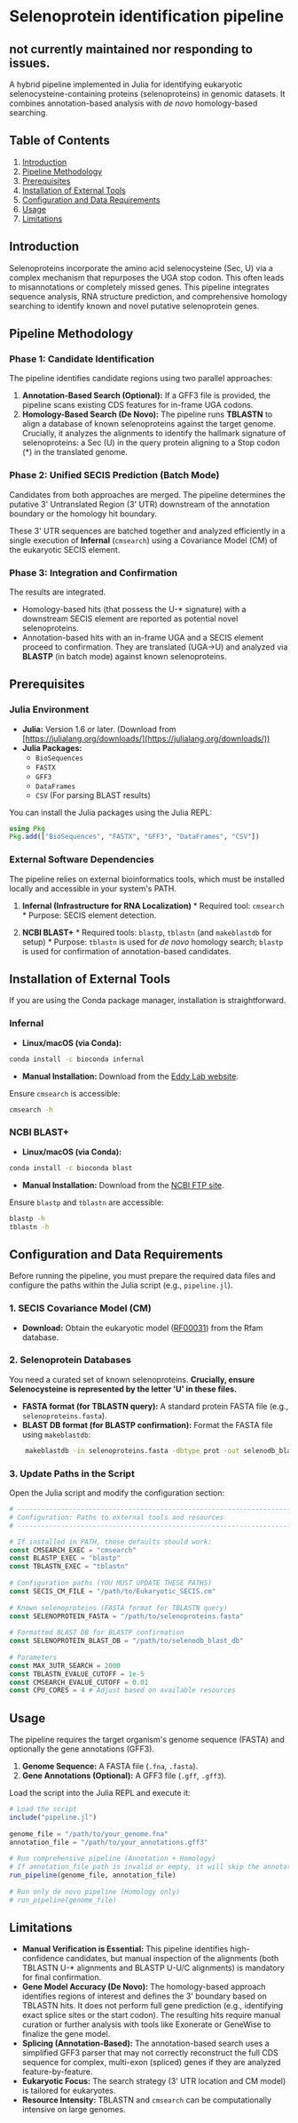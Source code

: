 # Selenoprotein identification pipeline

## not currently maintained nor responding to issues. 

A hybrid pipeline implemented in Julia for identifying eukaryotic selenocysteine-containing proteins (selenoproteins) in genomic datasets. It combines annotation-based analysis with *de novo* homology-based searching.

## Table of Contents
1. [Introduction](#introduction)
2. [Pipeline Methodology](#pipeline-methodology)
3. [Prerequisites](#prerequisites)
4. [Installation of External Tools](#installation-of-external-tools)
5. [Configuration and Data Requirements](#configuration-and-data-requirements)
6. [Usage](#usage)
7. [Limitations](#limitations)

## Introduction
Selenoproteins incorporate the amino acid selenocysteine (Sec, U) via a complex mechanism that repurposes the UGA stop codon. This often leads to misannotations or completely missed genes. This pipeline integrates sequence analysis, RNA structure prediction, and comprehensive homology searching to identify known and novel putative selenoprotein genes.

## Pipeline Methodology
### Phase 1: Candidate Identification
The pipeline identifies candidate regions using two parallel approaches:

1.  **Annotation-Based Search (Optional):** If a GFF3 file is provided, the pipeline scans existing CDS features for in-frame UGA codons.
2.  **Homology-Based Search (De Novo):** The pipeline runs **TBLASTN** to align a database of known selenoproteins against the target genome. Crucially, it analyzes the alignments to identify the hallmark signature of selenoproteins: a Sec (U) in the query protein aligning to a Stop codon (*) in the translated genome.

### Phase 2: Unified SECIS Prediction (Batch Mode)
Candidates from both approaches are merged. The pipeline determines the putative 3' Untranslated Region (3' UTR) downstream of the annotation boundary or the homology hit boundary.

These 3' UTR sequences are batched together and analyzed efficiently in a single execution of **Infernal** (`cmsearch`) using a Covariance Model (CM) of the eukaryotic SECIS element.

### Phase 3: Integration and Confirmation
The results are integrated.

*   Homology-based hits (that possess the U-* signature) with a downstream SECIS element are reported as potential novel selenoproteins.
*   Annotation-based hits with an in-frame UGA and a SECIS element proceed to confirmation. They are translated (UGA->U) and analyzed via **BLASTP** (in batch mode) against known selenoproteins.

## Prerequisites

### Julia Environment
*   **Julia:** Version 1.6 or later. (Download from [https://julialang.org/downloads/](https://julialang.org/downloads/))
*   **Julia Packages:**
    *   `BioSequences`
    *   `FASTX`
    *   `GFF3`
    *   `DataFrames`
    *   `CSV` (For parsing BLAST results)

You can install the Julia packages using the Julia REPL:
```julia
using Pkg
Pkg.add(["BioSequences", "FASTX", "GFF3", "DataFrames", "CSV"])
```

### External Software Dependencies
The pipeline relies on external bioinformatics tools, which must be installed locally and accessible in your system's PATH.

1.  **Infernal (Infrastructure for RNA Localization)**
	    *   Required tool: `cmsearch`
	    *   Purpose: SECIS element detection.

2.  **NCBI BLAST+**
	    *   Required tools: `blastp`, `tblastn` (and `makeblastdb` for setup)
	    *   Purpose: `tblastn` is used for *de novo* homology search; `blastp` is used for confirmation of annotation-based candidates.

## Installation of External Tools

If you are using the Conda package manager, installation is straightforward.

### Infernal
*   **Linux/macOS (via Conda):**
```bash
conda install -c bioconda infernal
```
*   **Manual Installation:** Download from the [Eddy Lab website](http://eddylab.org/infernal/).

Ensure `cmsearch` is accessible:
```bash
cmsearch -h
```

### NCBI BLAST+
*   **Linux/macOS (via Conda):**
```bash
conda install -c bioconda blast
```
*   **Manual Installation:** Download from the [NCBI FTP site](https://ftp.ncbi.nlm.nih.gov/blast/executables/blast+/LATEST/).

Ensure `blastp` and `tblastn` are accessible:
```bash
blastp -h
tblastn -h
```

## Configuration and Data Requirements
Before running the pipeline, you must prepare the required data files and configure the paths within the Julia script (e.g., `pipeline.jl`).

### 1. SECIS Covariance Model (CM)
*   **Download:** Obtain the eukaryotic model ([RF00031](https://rfam.org/family/RF00031)) from the Rfam database.

### 2. Selenoprotein Databases
You need a curated set of known selenoproteins. **Crucially, ensure Selenocysteine is represented by the letter 'U' in these files.**

*   **FASTA format (for TBLASTN query):** A standard protein FASTA file (e.g., `selenoproteins.fasta`).
*   **BLAST DB format (for BLASTP confirmation):** Format the FASTA file using `makeblastdb`:
```bash
	makeblastdb -in selenoproteins.fasta -dbtype prot -out selenodb_blast_db
```

### 3. Update Paths in the Script
Open the Julia script and modify the configuration section:

```julia
# ----------------------------------------------------------------------------
# Configuration: Paths to external tools and resources
# ----------------------------------------------------------------------------

# If installed in PATH, these defaults should work:
const CMSEARCH_EXEC = "cmsearch"
const BLASTP_EXEC = "blastp"
const TBLASTN_EXEC = "tblastn"
	
# Configuration paths (YOU MUST UPDATE THESE PATHS)
const SECIS_CM_FILE = "/path/to/Eukaryotic_SECIS.cm"
	
# Known selenoproteins (FASTA format for TBLASTN query)
const SELENOPROTEIN_FASTA = "/path/to/selenoproteins.fasta"
	
# Formatted BLAST DB for BLASTP confirmation
const SELENOPROTEIN_BLAST_DB = "/path/to/selenodb_blast_db"
	
# Parameters
const MAX_3UTR_SEARCH = 2000 
const TBLASTN_EVALUE_CUTOFF = 1e-5
const CMSEARCH_EVALUE_CUTOFF = 0.01
const CPU_CORES = 4 # Adjust based on available resources
```

## Usage
The pipeline requires the target organism's genome sequence (FASTA) and optionally the gene annotations (GFF3).

1.  **Genome Sequence:** A FASTA file (`.fna`, `.fasta`).
2.  **Gene Annotations (Optional):** A GFF3 file (`.gff`, `.gff3`).

Load the script into the Julia REPL and execute it:

```julia
# Load the script
include("pipeline.jl")
	
genome_file = "/path/to/your_genome.fna"
annotation_file = "/path/to/your_annotations.gff3"
	
# Run comprehensive pipeline (Annotation + Homology)
# If annotation_file path is invalid or empty, it will skip the annotation-based search.
run_pipeline(genome_file, annotation_file)
	
# Run only de novo pipeline (Homology only)
# run_pipeline(genome_file)
```

## Limitations
*   **Manual Verification is Essential:** This pipeline identifies high-confidence candidates, but manual inspection of the alignments (both TBLASTN U-* alignments and BLASTP U-U/C alignments) is mandatory for final confirmation.
*   **Gene Model Accuracy (De Novo):** The homology-based approach identifies regions of interest and defines the 3' boundary based on TBLASTN hits. It does not perform full gene prediction (e.g., identifying exact splice sites or the start codon). The resulting hits require manual curation or further analysis with tools like Exonerate or GeneWise to finalize the gene model.
*   **Splicing (Annotation-Based):** The annotation-based search uses a simplified GFF3 parser that may not correctly reconstruct the full CDS sequence for complex, multi-exon (spliced) genes if they are analyzed feature-by-feature.
*   **Eukaryotic Focus:** The search strategy (3' UTR location and CM model) is tailored for eukaryotes.
*   **Resource Intensity:** TBLASTN and `cmsearch` can be computationally intensive on large genomes.
